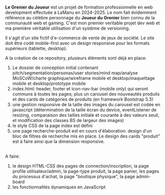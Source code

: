 <b>Le Grenier du Joueur</b> est un projet de formation professionnelle en web development effectuée à LaManu en 2024-2025. Le nom fait évidemment référence au célèbre personnage du <b>Joueur du Grenier</b> bien connu de la communauté web et gaming.
C'est mon premier veritable projet dev web et ma première véritable utilisation d'un système de versioning.

Il s'agit d'un site fictif d'e-commerce de vente de jeux de société. Le site doit être codé mobile-first avec un design responsive pour les formats supérieurs (tablette, desktop).

A la création de ce repository, plusieurs éléments sont déjà en place:<br>
<ol>
  <li>Le dossier de conception initial contenant pitch/segmentation/personas/user stories/mind map/analyse MoSCoW/charte graphique/wireframe mobile et desktop/maquettage mobile et desktop/prototype mobile</li>
  <li>index.html: header, footer et icon-nav-bar (mobile only) qui seront communs à toutes les pages; plus un carousel des nouveautés produits et des cards de catégories de produits (en framework Bootstrap 5.3)</li>
  <li>une gestion responsive de la taille des images du carousel est codée en javascript (détermination de la taille écran du device, eventListener de resizing, comparaison des tailles initiale et courante à des valeurs seuil, et modification des classes BS de largeur des images)</li>
  <li>le style CSS de la page index est défini</li>
  <li>une page recherche-produit est en cours d'élaboration: design d'un bloc de filtres de recherche mis en place. Le design des cards "produit" est à faire ainsi que la dimension responsive.</li><br>
</ol>

A faire: <br>
<ol>
  <li>le design HTML-CSS des pages de connection/inscription, la page profile utilisateur/admin, la page-type produit, la page panier, les pages du processus d'achat, la page "boutique physique", la page admin-board</li>
  <li>les fonctionnalités dynamiques en JavaScript</li>
</ol>
